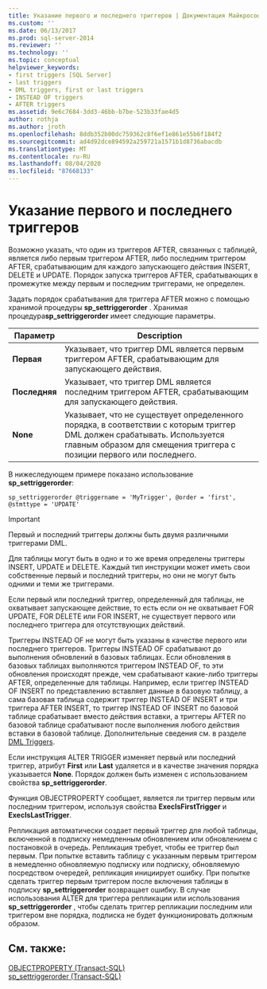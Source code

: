 ```yaml
---
title: Указание первого и последнего триггеров | Документация Майкрософт
ms.custom: ''
ms.date: 06/13/2017
ms.prod: sql-server-2014
ms.reviewer: ''
ms.technology: ''
ms.topic: conceptual
helpviewer_keywords:
- first triggers [SQL Server]
- last triggers
- DML triggers, first or last triggers
- INSTEAD OF triggers
- AFTER triggers
ms.assetid: 9e6c7684-3dd3-46bb-b7be-523b33fae4d5
author: rothja
ms.author: jroth
ms.openlocfilehash: 8ddb352b00dc759362c8f6ef1e861e55b6f184f2
ms.sourcegitcommit: ad4d92dce894592a259721a1571b1d8736abacdb
ms.translationtype: MT
ms.contentlocale: ru-RU
ms.lasthandoff: 08/04/2020
ms.locfileid: "87668133"
---
```

# <a name="specify-first-and-last-triggers"></a>Указание первого и последнего триггеров
  Возможно указать, что один из триггеров AFTER, связанных с таблицей, является либо первым триггером AFTER, либо последним триггером AFTER, срабатывающим для каждого запускающего действия INSERT, DELETE и UPDATE. Порядок запуска триггеров AFTER, срабатывающих в промежутке между первым и последним триггерами, не определен.  
  
 Задать порядок срабатывания для триггера AFTER можно с помощью хранимой процедуры **sp_settriggerorder** . Хранимая процедура**sp_settriggerorder** имеет следующие параметры.  
  
|Параметр|Description|  
|------------|-----------------|  
|**Первая**|Указывает, что триггер DML является первым триггером AFTER, срабатывающим для запускающего действия.|  
|**Последняя**|Указывает, что триггер DML является последним триггером AFTER, срабатывающим для запускающего действия.|  
|**None**|Указывает, что не существует определенного порядка, в соответствии с которым триггер DML должен срабатывать. Используется главным образом для смещения триггера с позиции первого или последнего.|  
  
 В нижеследующем примере показано использование **sp_settriggerorder**:  
  
```  
sp_settriggerorder @triggername = 'MyTrigger', @order = 'first', @stmttype = 'UPDATE'  
```  
  
> [!IMPORTANT]  
>  Первый и последний триггеры должны быть двумя различными триггерами DML.  
  
 Для таблицы могут быть в одно и то же время определены триггеры INSERT, UPDATE и DELETE. Каждый тип инструкции может иметь свои собственные первый и последний триггеры, но они не могут быть одними и теми же триггерами.  
  
 Если первый или последний триггер, определенный для таблицы, не охватывает запускающее действие, то есть если он не охватывает FOR UPDATE, FOR DELETE или FOR INSERT, не существует первого или последнего триггера для отсутствующих действий.  
  
 Триггеры INSTEAD OF не могут быть указаны в качестве первого или последнего триггеров. Триггеры INSTEAD OF срабатывают до выполнения обновлений в базовых таблицах. Если обновления в базовых таблицах выполняются триггером INSTEAD OF, то эти обновления происходят прежде, чем срабатывают какие-либо триггеры AFTER, определенные для таблицы. Например, если триггер INSTEAD OF INSERT по представлению вставляет данные в базовую таблицу, а сама базовая таблица содержит триггер INSTEAD OF INSERT и три триггера AFTER INSERT, то триггер INSTEAD OF INSERT по базовой таблице срабатывает вместо действия вставки, а триггеры AFTER по базовой таблице срабатывают после выполнения любого действия вставки в базовой таблице. Дополнительные сведения см. в разделе [DML Triggers](dml-triggers.md).  
  
 Если инструкция ALTER TRIGGER изменяет первый или последний триггер, атрибут **First** или **Last** удаляется и в качестве значения порядка указывается **None**. Порядок должен быть изменен с использованием свойства **sp_settriggerorder**.  
  
 Функция OBJECTPROPERTY сообщает, является ли триггер первым или последним триггером, используя свойства **ExecIsFirstTrigger** и **ExecIsLastTrigger**.  
  
 Репликация автоматически создает первый триггер для любой таблицы, включенной в подписку немедленным обновлением или обновлением с постановкой в очередь. Репликация требует, чтобы ее триггер был первым. При попытке вставить таблицу с указанным первым триггером в немедленно обновляемую подписку или подписку, обновляемую посредством очередей, репликация инициирует ошибку. При попытке сделать триггер первым триггером после включения таблицы в подписку **sp_settriggerorder** возвращает ошибку. В случае использования ALTER для триггера репликации или использования **sp_settriggerorder** , чтобы сделать триггер репликации последним или триггером вне порядка, подписка не будет функционировать должным образом.  
  
## <a name="see-also"></a>См. также:  
 [OBJECTPROPERTY (Transact-SQL)](/sql/t-sql/functions/objectpropertyex-transact-sql)   
 [sp_settriggerorder (Transact-SQL)](/sql/relational-databases/system-stored-procedures/sp-settriggerorder-transact-sql)  
  
  
